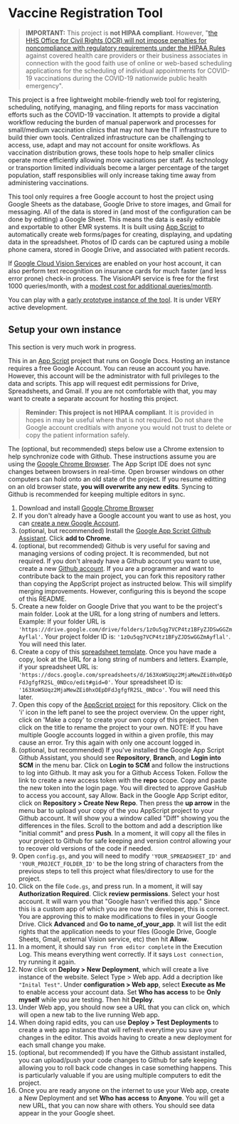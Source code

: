 # Vaccine Registration Tool

> **IMPORTANT:** This project is **not HIPAA compliant**.  However, "[the HHS Office
for Civil Rights (OCR) will not impose penalties for noncompliance with regulatory
requirements under the HIPAA Rules](https://public-inspection.federalregister.gov/2021-03348.pdf?utm_campaign=pi+subscription+mailing+list&utm_source=federalregister.gov&utm_medium=email) against covered health care providers or their business
associates in connection with the good faith use of online or web-based scheduling applications
for the scheduling of individual appointments for COVID-19 vaccinations during the COVID-19
nationwide public health emergency".

This project is a free lightweight mobile-friendly web tool for registering, scheduling, notifying, managing, and filing reports for mass vaccination efforts such as the COVID-19 vaccination.   It attempts to provide a digital workflow reducing the burden of manual paperwork and processes for small/medium vaccination clinics that may not have the IT infrastructure to build thier own tools. Centralized infrastructure can be challenging to access, use, adapt and may not account for onsite workflows.  As vaccination distribution grows, these tools hope to help smaller clinics operate more efficiently allowing more vacinations per staff.  As technology or transportion limited individuals become a larger percentage of the target population, staff responsiblies will only increase taking time away from administering vaccinations.

This tool only requires a free Google account to host the project using Google Sheets as the database, Google Drive to store images, and Gmail for messaging.  All of the data is stored in (and most of the configuration can be done by editting) a Google Sheet. This means the data is easily edittable and exportable to other EMR systems. It is built using [App Script](https://developers.google.com/apps-script) to automatically create web forms/pages for creating, displaying, and updating data in the spreadsheet. Photos of ID cards can be captured using a mobile phone camera, stored in Google Drive, and associated with patient records.

If [Google Cloud Vision Services](https://cloud.google.com/vision) are enabled on your host account, it can also perform text recognition on insurance cards for much faster (and less error prone) check-in process.  The VisionAPI service is free for the first 1000 queries/month, with a [modest cost for additional queries/month](https://cloud.google.com/vision/pricing).

You can play with a [early prototype instance of the tool](https://script.google.com/macros/s/AKfycbyE-oYPWFtNmOr0epXRmwLXghkGDoGR1WiqdH_FhVtB9NLw0yJTulm6vqfbvUcyLep2NA/exec).  It is under VERY active development.

## Setup your own instance

This section is very much work in progress.

This in an [App Script](https://developers.google.com/apps-script) project that runs on Google Docs.  Hosting an instance requires a free Google Account.   You can reuse an account you have. However, this account will be the administrator with full privileges to the data and scripts.  This app will request edit permissions for Drive, Spreadsheets, and Gmail.  If you are not comfortable with that, you may want to create a separate account for hosting this project.  

> **Reminder: This project is not HIPAA compliant**.  It is provided in hopes in may be useful where that is not required. Do not share the Google account creditials with anyone you would not trust to delete or copy the patient information safely.

The (optional, but recommended) steps below use a Chrome extension to help synchronize code with Github.  These instructions assume you are using the [Google Chrome Browser](https://www.google.com/chrome). The App Script IDE does not sync changes between browsers in real-time. Open browser windows on other computers can hold onto an old state of the project.  If you resume editting on an old browser state, **you will overwrite any new edits**. Syncing to Github is recommended for keeping multiple editors in sync.

1. Download and install [Google Chrome Browser](https://www.google.com/chrome)
1. If you don't already have a Google account you want to use as host, you can [create a new Google Account](https://accounts.google.com/signup).
1. (optional, but recommended) Install the [Google App Script Github Assistant](https://chrome.google.com/webstore/detail/google-apps-script-github/lfjcgcmkmjjlieihflfhjopckgpelofo).  Click **add to Chrome**.
1. (optional, but recommended) Github is very useful for saving and managing versions of coding project.  It is recommended, but not required.  If you don't already have a Github account you want to use, create a new [Github account](https://github.com/).  If you are a programmer and want to contribute back to the main project, you can fork this repository rather than copying the AppScript project as instructed below.  This will simplify merging improvements.  However, configuring this is beyond the scope of this README.
1. Create a new folder on Google Drive that you want to be the project's main folder.  Look at the URL for a long string of numbers and letters.  Example: If your folder URL is `'https://drive.google.com/drive/folders/1zOu5qg7VCP4tz1BFyZJDSwGGZmAyflal'`. Your project folder ID is: `'1zOu5qg7VCP4tz1BFyZJDSwGGZmAyflal'`.  You will need this later.
1. Create a copy of this [spreadsheet template](https://docs.google.com/spreadsheets/d/1j5VCDo9ZgxcoMpREO0Qy27rw6loOEWWckPpYNEg_mcI/edit#gid=457942996).  Once you have made a copy, look at the URL for a long string of numbers and letters.  Example, if your spreadsheet URL is: `'https://docs.google.com/spreadsheets/d/163XoWSUqz2MjaMewZEi0hxOEpDFdJgfgfR2SL_0NDco/edit#gid=0'`. Your spreadsheet ID is: `'163XoWSUqz2MjaMewZEi0hxOEpDFdJgfgfR2SL_0NDco'`.  You will need this later.
1. Open this copy of the [AppScript project](https://script.google.com/d/1O38qwdfY_Pycg1hFUm-Ocm7wKxHrqfuI3feZr-7-ci8cVTEX1tTV6AW7/edit?usp=sharing) for this repository.  Click on the 'i' icon in the left panel to see the project overview.  On the upper right, click on 'Make a copy' to create your own copy of this project.  Then click on the title to rename the project to your own. NOTE: If you have multiple Google accounts logged in within a given profile, this may cause an error.  Try this again with only one account logged in.
1. (optional, but recommended) If you've installed the Google App Script Github Assistant, you should see **Repository**, **Branch**, and **Login into SCM** in the menu bar.  Click on **Login to SCM** and follow the instructions to log into Github.  It may ask you for a Github Access Token.  Follow the link to create a new access token with the **repo** scope.  Copy and paste the new token into the login page.  You will directed to approve GasHub to access you account, say Allow. Back in the Google App Script editor, click on **Repository > Create New Repo**.  Then press the **up arrow** in the menu bar to upload your copy of the you AppScript project to your Github account.  It will show you a window called "Diff" showing you the differences in the files.  Scroll to the bottom and add a description like "initial commit" and press **Push**.  In a moment, it will copy all the files in your project to Github for safe keeping and version control allowing your to recover old versions of the code if needed.
1. Open `config.gs`, and you will need to modify `'YOUR_SPREADSHEET_ID'` and `'YOUR_PROJECT_FOLDER_ID'` to be the long string of characters from the previous steps to tell this project what files/directory to use for the project.
1. Click on the file `Code.gs`, and press run.  In a moment, it will say **Authorization Required**.  Click **review permissions**.  Select your host account. It will warn you that "Google hasn't verified this app."  Since this is a custom app of which you are now the developer, this is correct.  You are approving this to make modifications to files in your Google Drive.  Click **Advanced** and **Go to name_of_your_app**.  It will list the edit rights that the application needs to your files (Google Drive, Google Sheets, Gmail, external Vision service, etc) then hit **Allow**.
1. In a moment, it should say `run from editor complete` in the Execution Log.  This means everything went correctly.  If it says `Lost connection`, try running it again.
1.  Now click on **Deploy > New Deployment**, which will create a live instance of the website.  Select Type > Web app.  Add a decription like `"Inital Test"`.  Under **configuration > Web app**, select **Execute as Me** to enable access your account data.  Set **Who has access** to be **Only myself** while you are testing.  Then hit **Deploy**.
1.  Under Web app, you should now see a URL that you can click on, which will open a new tab to the live running Web app.
1.  When doing rapid edits, you can use **Deploy > Test Deployments** to create a web app instance that will refresh everytime you save your changes in the editor.  This avoids having to create a new deployment for each small change you make.
1. (optional, but recommended) If you have the Github assistant installed, you can upload/push your code changes to Github for safe keeping allowing you to roll back code changes in case something happens.  This is particularly valuable if you are using multiple computers to edit the project.  
1.  Once you are ready anyone on the internet to use your Web app, create a New Deployment and set **Who has access** to **Anyone**.  You will get a new URL, that you can now share with others.  You should see data appear in the your Google sheet.
